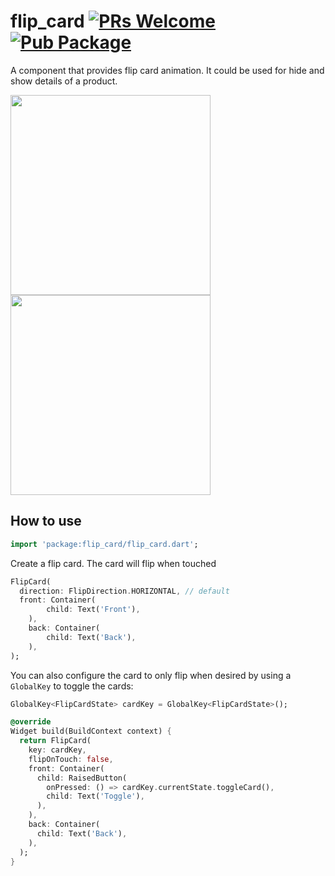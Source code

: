 # flip_card  [![PRs Welcome](https://img.shields.io/badge/PRs-welcome-brightgreen.svg)](https://github.com/fedeoo/flip_card/pulls) [![Pub Package](https://img.shields.io/pub/v/flip_card.svg)](https://pub.dartlang.org/packages/flip_card)

A component that provides flip card animation. It could be used for hide and show details of a product.

<p>
<img src="https://github.com/fedeoo/flip_card/blob/master/screenshots/flip-h.gif?raw=true&v1" width="320" />
<img src="https://github.com/fedeoo/flip_card/blob/master/screenshots/flip-v.gif?raw=true&v1" width="320" />
</p>

## How to use


````dart
import 'package:flip_card/flip_card.dart';
````

Create a flip card. The card will flip when touched

```dart
FlipCard(
  direction: FlipDirection.HORIZONTAL, // default
  front: Container(
        child: Text('Front'),
    ),
    back: Container(
        child: Text('Back'),
    ),
);
```

You can also configure the card to only flip when desired by using a `GlobalKey` to
toggle the cards:
```dart
GlobalKey<FlipCardState> cardKey = GlobalKey<FlipCardState>();

@override
Widget build(BuildContext context) {
  return FlipCard(
    key: cardKey,
    flipOnTouch: false,
    front: Container(
      child: RaisedButton(
        onPressed: () => cardKey.currentState.toggleCard(),
        child: Text('Toggle'),
      ),
    ),
    back: Container(
      child: Text('Back'),
    ),
  );
}
```


